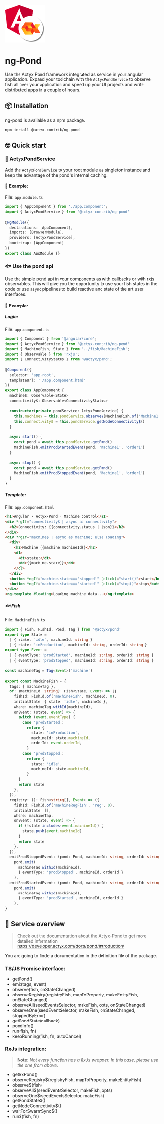 <img width="130px" src="https://raw.githubusercontent.com/actyx-contrib/ng-pond/master/icon.png?token=AATHWQJJGUJUOPPC35QA75TADMW4Y">

# ng-Pond

Use the Actyx Pond framework integrated as service in your angular application. Expand your toolchain with the `ActyxPondService` to observe fish all over your application and speed up your UI projects and write distributed apps in a couple of hours.

## 📦 Installation

ng-pond is available as a npm package.

`npm install @actyx-contrib/ng-pond`

## 🤓  Quick start

### 🌊 ActyxPondService

Add the `ActyxPondService` to your root module as singleton instance and keep the advantage of the pond's internal caching.

#### 📖 Example:

File: `app.module.ts`

```typescript
import { AppComponent } from './app.component';
import { ActyxPondService } from '@actyx-contrib/ng-pond'

@NgModule({
  declarations: [AppComponent],
  imports: [BrowserModule],
  providers: [ActyxPondService],
  bootstrap: [AppComponent]
})
export class AppModule {}
```

### 🐟 Use the pond api

Use the simple pond api in your components as with callbacks or with rxjs observables. This will give you the opportunity to use your fish states in the code or use `async` pipelines to build reactive and state of the art user interfaces.

#### 📖 Example:

##### Logic:

File: `app.component.ts`

```typescript
import { Component } from '@angular/core';
import { ActyxPondService } from '@actyx-contrib/ng-pond'
import { MachineFish, State } from '../fish/MachineFish';
import { Observable } from 'rxjs';
import { ConnectivityStatus } from '@actyx/pond';

@Component({
  selector: 'app-root',
  templateUrl: './app.component.html'
})
export class AppComponent {
  machine$: Observable<State>
  connectivity$: Observable<ConnectivityStatus>

  constructor(private pondService: ActyxPondService) {
    this.machine$ = this.pondService.observe$(MachineFish.of('Machine1'))
    this.connectivity$ = this.pondService.getNodeConnectivity$()
  }

  async start() {
    const pond = await this.pondService.getPond()
    MachineFish.emitProdStartedEvent(pond, 'Machine1', 'order1')
  }

  async stop() {
    const pond = await this.pondService.getPond()
    MachineFish.emitProdStoppedEvent(pond, 'Machine1', 'order1')
  }
}
```

##### Template:

File: `app.component.html`

```html
<h1>Angular - Actyx-Pond - Machine control</h1>
<div *ngIf="connectivity$ | async as connectivity">
  <h2>Connectivity: {{connectivity.status | json}}</h2>
</div>
<div *ngIf="machine$ | async as machine; else loading">
  <div>
    <h2>Machine {{machine.machineId}}</h2>
    <dl>
      <dt>state:</dt>
      <dd>{{machine.state}}</dd>
    </dl>
  </div>
  <button *ngIf="machine.state==='stopped'" (click)="start()">start</button>
  <button *ngIf="machine.state==='started'" (click)="stop()">stop</button>
</div>
<ng-template #loading>Loading machine data...</ng-template>
```

##### 🐟 Fish

File: `MachineFish.ts`

```typescript
import { Fish, FishId, Pond, Tag } from '@actyx/pond'
export type State =
  | { state: 'idle', machineId: string }
  | { state: 'inProduction', machineId: string, orderId: string }
export type Event =
  | { eventType: 'prodStarted', machineId: string, orderId: string }
  | { eventType: 'prodStopped', machineId: string, orderId: string }

const machineTag = Tag<Event>('machine')

export const MachineFish = {
  tags: { machineTag },
  of: (machineId: string): Fish<State, Event> => ({
    fishId: FishId.of('machineFish', machineId, 0),
    initialState: { state: 'idle', machineId },
    where: machineTag.withId(machineId),
    onEvent: (state, event) => {
      switch (event.eventType) {
        case 'prodStarted':
          return {
            state: 'inProduction',
            machineId: state.machineId,
            orderId: event.orderId,
          }
        case 'prodStopped':
          return {
            state: 'idle',
            machineId: state.machineId,
          }
      }
      return state
    },
  }),
  registry: (): Fish<string[], Event> => ({
    fishId: FishId.of('machineRegFish', 'reg', 0),
    initialState: [],
    where: machineTag,
    onEvent: (state, event) => {
      if (!state.includes(event.machineId)) {
        state.push(event.machineId)
      }
      return state
    },
  }),
  emitProdStoppedEvent: (pond: Pond, machineId: string, orderId: string) =>
    pond.emit(
      machineTag.withId(machineId),
      { eventType: 'prodStopped', machineId, orderId }
    ),
  emitProdStartedEvent: (pond: Pond, machineId: string, orderId: string) =>
    pond.emit(
      machineTag.withId(machineId),
      { eventType: 'prodStarted', machineId, orderId }
    ),
}

```

## 📖 Service overview

> Check out the documentation about the Actyx-Pond to get more detailed information https://developer.actyx.com/docs/pond/introduction/

You are going to finde a documentation in the definition file of the package.

### TS/JS Promise interface:

 - getPond()
 - emit(tags, event)
 - observe(fish, onStateChanged)
 - observeRegistry(registryFish, mapToProperty, makeEntityFish, onStateChanged)
 - observeAll(seedEventsSelector, makeFish, opts, onStateChanged)
 - observeOne(seedEventSelector, makeFish, onStateChanged, stoppedByError)
 - getPondState(callback)
 - pondInfo()
 - run(fish, fn)
 - keepRunning(fish, fn, autoCancel)

### RxJs integration:

> **Note**: _Not every function has a RxJs wrapper. In this case, please use the one from above._

 - getRxPond()
 - observeRegistry$(registryFish, mapToProperty, makeEntityFish)
 - observe$(fish)
 - observeAll$(seedEventsSelector, makeFish, opts)
 - observeOne$(seedEventsSelector, makeFish)
 - getPondState$()
 - getNodeConnectivity$()
 - waitForSwarmSync$()
 - run$(fish, fn)
